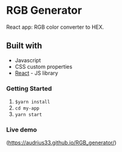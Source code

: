 # RGB Generator

React app: RGB color converter to HEX. 

## Built with

- Javascript
- CSS custom properties
- [React](https://reactjs.org/) - JS library

### Getting Started

1. `$yarn install`
2. `cd my-app`
3. `yarn start`

### Live demo

(https://audrius33.github.io/RGB_generator/)



